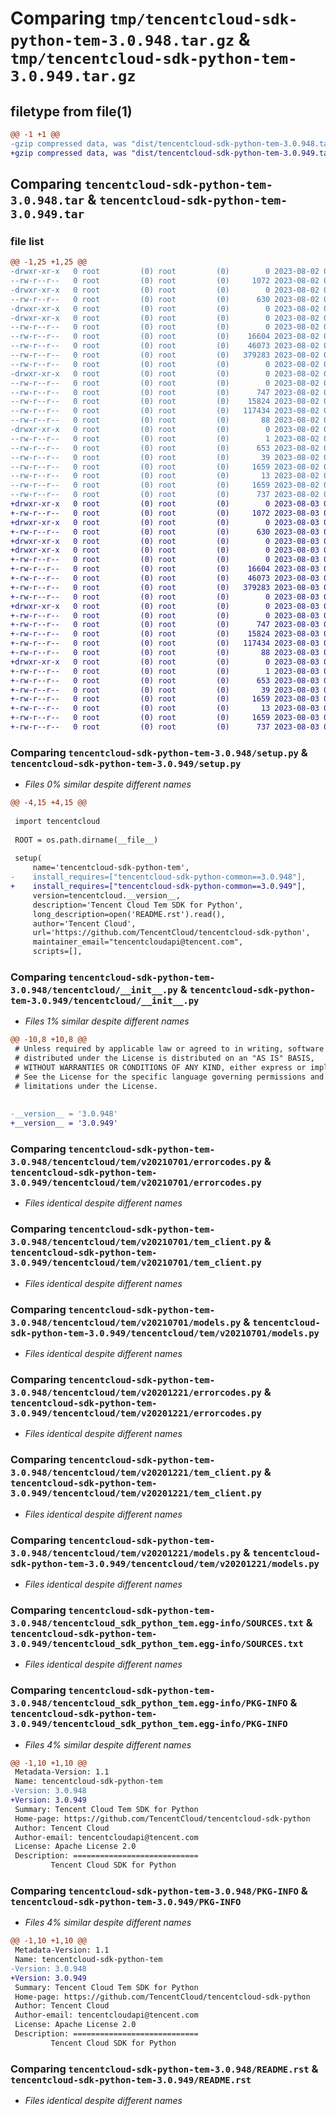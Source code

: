 # Comparing `tmp/tencentcloud-sdk-python-tem-3.0.948.tar.gz` & `tmp/tencentcloud-sdk-python-tem-3.0.949.tar.gz`

## filetype from file(1)

```diff
@@ -1 +1 @@
-gzip compressed data, was "dist/tencentcloud-sdk-python-tem-3.0.948.tar", last modified: Wed Aug  2 00:38:58 2023, max compression
+gzip compressed data, was "dist/tencentcloud-sdk-python-tem-3.0.949.tar", last modified: Thu Aug  3 00:35:58 2023, max compression
```

## Comparing `tencentcloud-sdk-python-tem-3.0.948.tar` & `tencentcloud-sdk-python-tem-3.0.949.tar`

### file list

```diff
@@ -1,25 +1,25 @@
-drwxr-xr-x   0 root         (0) root         (0)        0 2023-08-02 00:38:58.000000 tencentcloud-sdk-python-tem-3.0.948/
--rw-r--r--   0 root         (0) root         (0)     1072 2023-08-02 00:38:58.000000 tencentcloud-sdk-python-tem-3.0.948/setup.py
-drwxr-xr-x   0 root         (0) root         (0)        0 2023-08-02 00:38:58.000000 tencentcloud-sdk-python-tem-3.0.948/tencentcloud/
--rw-r--r--   0 root         (0) root         (0)      630 2023-08-02 00:38:58.000000 tencentcloud-sdk-python-tem-3.0.948/tencentcloud/__init__.py
-drwxr-xr-x   0 root         (0) root         (0)        0 2023-08-02 00:38:58.000000 tencentcloud-sdk-python-tem-3.0.948/tencentcloud/tem/
-drwxr-xr-x   0 root         (0) root         (0)        0 2023-08-02 00:38:58.000000 tencentcloud-sdk-python-tem-3.0.948/tencentcloud/tem/v20210701/
--rw-r--r--   0 root         (0) root         (0)        0 2023-08-02 00:38:58.000000 tencentcloud-sdk-python-tem-3.0.948/tencentcloud/tem/v20210701/__init__.py
--rw-r--r--   0 root         (0) root         (0)    16604 2023-08-02 00:38:58.000000 tencentcloud-sdk-python-tem-3.0.948/tencentcloud/tem/v20210701/errorcodes.py
--rw-r--r--   0 root         (0) root         (0)    46073 2023-08-02 00:38:58.000000 tencentcloud-sdk-python-tem-3.0.948/tencentcloud/tem/v20210701/tem_client.py
--rw-r--r--   0 root         (0) root         (0)   379283 2023-08-02 00:38:58.000000 tencentcloud-sdk-python-tem-3.0.948/tencentcloud/tem/v20210701/models.py
--rw-r--r--   0 root         (0) root         (0)        0 2023-08-02 00:38:58.000000 tencentcloud-sdk-python-tem-3.0.948/tencentcloud/tem/__init__.py
-drwxr-xr-x   0 root         (0) root         (0)        0 2023-08-02 00:38:58.000000 tencentcloud-sdk-python-tem-3.0.948/tencentcloud/tem/v20201221/
--rw-r--r--   0 root         (0) root         (0)        0 2023-08-02 00:38:58.000000 tencentcloud-sdk-python-tem-3.0.948/tencentcloud/tem/v20201221/__init__.py
--rw-r--r--   0 root         (0) root         (0)      747 2023-08-02 00:38:58.000000 tencentcloud-sdk-python-tem-3.0.948/tencentcloud/tem/v20201221/errorcodes.py
--rw-r--r--   0 root         (0) root         (0)    15824 2023-08-02 00:38:58.000000 tencentcloud-sdk-python-tem-3.0.948/tencentcloud/tem/v20201221/tem_client.py
--rw-r--r--   0 root         (0) root         (0)   117434 2023-08-02 00:38:58.000000 tencentcloud-sdk-python-tem-3.0.948/tencentcloud/tem/v20201221/models.py
--rw-r--r--   0 root         (0) root         (0)       88 2023-08-02 00:38:58.000000 tencentcloud-sdk-python-tem-3.0.948/setup.cfg
-drwxr-xr-x   0 root         (0) root         (0)        0 2023-08-02 00:38:58.000000 tencentcloud-sdk-python-tem-3.0.948/tencentcloud_sdk_python_tem.egg-info/
--rw-r--r--   0 root         (0) root         (0)        1 2023-08-02 00:38:58.000000 tencentcloud-sdk-python-tem-3.0.948/tencentcloud_sdk_python_tem.egg-info/dependency_links.txt
--rw-r--r--   0 root         (0) root         (0)      653 2023-08-02 00:38:58.000000 tencentcloud-sdk-python-tem-3.0.948/tencentcloud_sdk_python_tem.egg-info/SOURCES.txt
--rw-r--r--   0 root         (0) root         (0)       39 2023-08-02 00:38:58.000000 tencentcloud-sdk-python-tem-3.0.948/tencentcloud_sdk_python_tem.egg-info/requires.txt
--rw-r--r--   0 root         (0) root         (0)     1659 2023-08-02 00:38:58.000000 tencentcloud-sdk-python-tem-3.0.948/tencentcloud_sdk_python_tem.egg-info/PKG-INFO
--rw-r--r--   0 root         (0) root         (0)       13 2023-08-02 00:38:58.000000 tencentcloud-sdk-python-tem-3.0.948/tencentcloud_sdk_python_tem.egg-info/top_level.txt
--rw-r--r--   0 root         (0) root         (0)     1659 2023-08-02 00:38:58.000000 tencentcloud-sdk-python-tem-3.0.948/PKG-INFO
--rw-r--r--   0 root         (0) root         (0)      737 2023-08-02 00:38:58.000000 tencentcloud-sdk-python-tem-3.0.948/README.rst
+drwxr-xr-x   0 root         (0) root         (0)        0 2023-08-03 00:35:58.000000 tencentcloud-sdk-python-tem-3.0.949/
+-rw-r--r--   0 root         (0) root         (0)     1072 2023-08-03 00:35:58.000000 tencentcloud-sdk-python-tem-3.0.949/setup.py
+drwxr-xr-x   0 root         (0) root         (0)        0 2023-08-03 00:35:58.000000 tencentcloud-sdk-python-tem-3.0.949/tencentcloud/
+-rw-r--r--   0 root         (0) root         (0)      630 2023-08-03 00:35:58.000000 tencentcloud-sdk-python-tem-3.0.949/tencentcloud/__init__.py
+drwxr-xr-x   0 root         (0) root         (0)        0 2023-08-03 00:35:58.000000 tencentcloud-sdk-python-tem-3.0.949/tencentcloud/tem/
+drwxr-xr-x   0 root         (0) root         (0)        0 2023-08-03 00:35:58.000000 tencentcloud-sdk-python-tem-3.0.949/tencentcloud/tem/v20210701/
+-rw-r--r--   0 root         (0) root         (0)        0 2023-08-03 00:35:58.000000 tencentcloud-sdk-python-tem-3.0.949/tencentcloud/tem/v20210701/__init__.py
+-rw-r--r--   0 root         (0) root         (0)    16604 2023-08-03 00:35:58.000000 tencentcloud-sdk-python-tem-3.0.949/tencentcloud/tem/v20210701/errorcodes.py
+-rw-r--r--   0 root         (0) root         (0)    46073 2023-08-03 00:35:58.000000 tencentcloud-sdk-python-tem-3.0.949/tencentcloud/tem/v20210701/tem_client.py
+-rw-r--r--   0 root         (0) root         (0)   379283 2023-08-03 00:35:58.000000 tencentcloud-sdk-python-tem-3.0.949/tencentcloud/tem/v20210701/models.py
+-rw-r--r--   0 root         (0) root         (0)        0 2023-08-03 00:35:58.000000 tencentcloud-sdk-python-tem-3.0.949/tencentcloud/tem/__init__.py
+drwxr-xr-x   0 root         (0) root         (0)        0 2023-08-03 00:35:58.000000 tencentcloud-sdk-python-tem-3.0.949/tencentcloud/tem/v20201221/
+-rw-r--r--   0 root         (0) root         (0)        0 2023-08-03 00:35:58.000000 tencentcloud-sdk-python-tem-3.0.949/tencentcloud/tem/v20201221/__init__.py
+-rw-r--r--   0 root         (0) root         (0)      747 2023-08-03 00:35:58.000000 tencentcloud-sdk-python-tem-3.0.949/tencentcloud/tem/v20201221/errorcodes.py
+-rw-r--r--   0 root         (0) root         (0)    15824 2023-08-03 00:35:58.000000 tencentcloud-sdk-python-tem-3.0.949/tencentcloud/tem/v20201221/tem_client.py
+-rw-r--r--   0 root         (0) root         (0)   117434 2023-08-03 00:35:58.000000 tencentcloud-sdk-python-tem-3.0.949/tencentcloud/tem/v20201221/models.py
+-rw-r--r--   0 root         (0) root         (0)       88 2023-08-03 00:35:58.000000 tencentcloud-sdk-python-tem-3.0.949/setup.cfg
+drwxr-xr-x   0 root         (0) root         (0)        0 2023-08-03 00:35:58.000000 tencentcloud-sdk-python-tem-3.0.949/tencentcloud_sdk_python_tem.egg-info/
+-rw-r--r--   0 root         (0) root         (0)        1 2023-08-03 00:35:58.000000 tencentcloud-sdk-python-tem-3.0.949/tencentcloud_sdk_python_tem.egg-info/dependency_links.txt
+-rw-r--r--   0 root         (0) root         (0)      653 2023-08-03 00:35:58.000000 tencentcloud-sdk-python-tem-3.0.949/tencentcloud_sdk_python_tem.egg-info/SOURCES.txt
+-rw-r--r--   0 root         (0) root         (0)       39 2023-08-03 00:35:58.000000 tencentcloud-sdk-python-tem-3.0.949/tencentcloud_sdk_python_tem.egg-info/requires.txt
+-rw-r--r--   0 root         (0) root         (0)     1659 2023-08-03 00:35:58.000000 tencentcloud-sdk-python-tem-3.0.949/tencentcloud_sdk_python_tem.egg-info/PKG-INFO
+-rw-r--r--   0 root         (0) root         (0)       13 2023-08-03 00:35:58.000000 tencentcloud-sdk-python-tem-3.0.949/tencentcloud_sdk_python_tem.egg-info/top_level.txt
+-rw-r--r--   0 root         (0) root         (0)     1659 2023-08-03 00:35:58.000000 tencentcloud-sdk-python-tem-3.0.949/PKG-INFO
+-rw-r--r--   0 root         (0) root         (0)      737 2023-08-03 00:35:58.000000 tencentcloud-sdk-python-tem-3.0.949/README.rst
```

### Comparing `tencentcloud-sdk-python-tem-3.0.948/setup.py` & `tencentcloud-sdk-python-tem-3.0.949/setup.py`

 * *Files 0% similar despite different names*

```diff
@@ -4,15 +4,15 @@
 
 import tencentcloud
 
 ROOT = os.path.dirname(__file__)
 
 setup(
     name='tencentcloud-sdk-python-tem',
-    install_requires=["tencentcloud-sdk-python-common==3.0.948"],
+    install_requires=["tencentcloud-sdk-python-common==3.0.949"],
     version=tencentcloud.__version__,
     description='Tencent Cloud Tem SDK for Python',
     long_description=open('README.rst').read(),
     author='Tencent Cloud',
     url='https://github.com/TencentCloud/tencentcloud-sdk-python',
     maintainer_email="tencentcloudapi@tencent.com",
     scripts=[],
```

### Comparing `tencentcloud-sdk-python-tem-3.0.948/tencentcloud/__init__.py` & `tencentcloud-sdk-python-tem-3.0.949/tencentcloud/__init__.py`

 * *Files 1% similar despite different names*

```diff
@@ -10,8 +10,8 @@
 # Unless required by applicable law or agreed to in writing, software
 # distributed under the License is distributed on an "AS IS" BASIS,
 # WITHOUT WARRANTIES OR CONDITIONS OF ANY KIND, either express or implied.
 # See the License for the specific language governing permissions and
 # limitations under the License.
 
 
-__version__ = '3.0.948'
+__version__ = '3.0.949'
```

### Comparing `tencentcloud-sdk-python-tem-3.0.948/tencentcloud/tem/v20210701/errorcodes.py` & `tencentcloud-sdk-python-tem-3.0.949/tencentcloud/tem/v20210701/errorcodes.py`

 * *Files identical despite different names*

### Comparing `tencentcloud-sdk-python-tem-3.0.948/tencentcloud/tem/v20210701/tem_client.py` & `tencentcloud-sdk-python-tem-3.0.949/tencentcloud/tem/v20210701/tem_client.py`

 * *Files identical despite different names*

### Comparing `tencentcloud-sdk-python-tem-3.0.948/tencentcloud/tem/v20210701/models.py` & `tencentcloud-sdk-python-tem-3.0.949/tencentcloud/tem/v20210701/models.py`

 * *Files identical despite different names*

### Comparing `tencentcloud-sdk-python-tem-3.0.948/tencentcloud/tem/v20201221/errorcodes.py` & `tencentcloud-sdk-python-tem-3.0.949/tencentcloud/tem/v20201221/errorcodes.py`

 * *Files identical despite different names*

### Comparing `tencentcloud-sdk-python-tem-3.0.948/tencentcloud/tem/v20201221/tem_client.py` & `tencentcloud-sdk-python-tem-3.0.949/tencentcloud/tem/v20201221/tem_client.py`

 * *Files identical despite different names*

### Comparing `tencentcloud-sdk-python-tem-3.0.948/tencentcloud/tem/v20201221/models.py` & `tencentcloud-sdk-python-tem-3.0.949/tencentcloud/tem/v20201221/models.py`

 * *Files identical despite different names*

### Comparing `tencentcloud-sdk-python-tem-3.0.948/tencentcloud_sdk_python_tem.egg-info/SOURCES.txt` & `tencentcloud-sdk-python-tem-3.0.949/tencentcloud_sdk_python_tem.egg-info/SOURCES.txt`

 * *Files identical despite different names*

### Comparing `tencentcloud-sdk-python-tem-3.0.948/tencentcloud_sdk_python_tem.egg-info/PKG-INFO` & `tencentcloud-sdk-python-tem-3.0.949/tencentcloud_sdk_python_tem.egg-info/PKG-INFO`

 * *Files 4% similar despite different names*

```diff
@@ -1,10 +1,10 @@
 Metadata-Version: 1.1
 Name: tencentcloud-sdk-python-tem
-Version: 3.0.948
+Version: 3.0.949
 Summary: Tencent Cloud Tem SDK for Python
 Home-page: https://github.com/TencentCloud/tencentcloud-sdk-python
 Author: Tencent Cloud
 Author-email: tencentcloudapi@tencent.com
 License: Apache License 2.0
 Description: ============================
         Tencent Cloud SDK for Python
```

### Comparing `tencentcloud-sdk-python-tem-3.0.948/PKG-INFO` & `tencentcloud-sdk-python-tem-3.0.949/PKG-INFO`

 * *Files 4% similar despite different names*

```diff
@@ -1,10 +1,10 @@
 Metadata-Version: 1.1
 Name: tencentcloud-sdk-python-tem
-Version: 3.0.948
+Version: 3.0.949
 Summary: Tencent Cloud Tem SDK for Python
 Home-page: https://github.com/TencentCloud/tencentcloud-sdk-python
 Author: Tencent Cloud
 Author-email: tencentcloudapi@tencent.com
 License: Apache License 2.0
 Description: ============================
         Tencent Cloud SDK for Python
```

### Comparing `tencentcloud-sdk-python-tem-3.0.948/README.rst` & `tencentcloud-sdk-python-tem-3.0.949/README.rst`

 * *Files identical despite different names*

